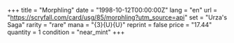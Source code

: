 +++
title = "Morphling"
date = "1998-10-12T00:00:00Z"
lang = "en"
url = "https://scryfall.com/card/usg/85/morphling?utm_source=api"
set = "Urza's Saga"
rarity = "rare"
mana = "{3}{U}{U}"
reprint = false
price = "17.44"
quantity = 1
condition = "near_mint"
+++
